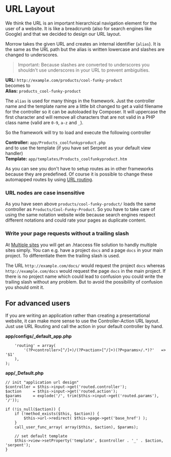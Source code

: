 URL Layout
==========

We think the URL is an important hierarchical navigation element for the user of a website.
It is like a breadcrumb (also for search engines like Google) and that we decided to design our URL layout.

Morrow takes the given URL and creates an internal identifier (`alias`).
It is the same as the URL path but the alias is written lowercase and slashes are changed to underscores.

  > Important: Because slashes are converted to underscores you shouldn't use underscores in your URL to prevent ambiguities.

**URL:** `http://example.com/products/cool-funky-product`  
becomes to  
**Alias:** `products_cool-funky-product`

 
The `alias` is used for many things in the framework.
Just the controller name and the template name are a little bit changed to get a valid filename for the controller so it can be autoloaded by Composer.
It will uppercase the first character and will remove all characters that are not valid in a PHP class name (valid are `0-9`, `a-z` and `_`).

So the framework will try to load and execute the following controller

**Controller:** `app/Products_coolfunkyproduct.php`  
and to use the template (if you have set Serpent as your default view handler)  
**Template:** `app/templates/Products_coolfunkyproduct.htm`

As you can see you don't have to setup routes as in other frameworks because they are predefined.
Of course it is possible to change these automapped routes by using [URL routing](page/urlrouting).


### URL nodes are case insensitive

As you have seen above `products/cool-funky-product/` loads the same controller as `Products/Cool-Funky-Product`.
So you have to take care of using the same notation website wide because search engines respect different notations and could rate your pages as duplicate content.


### Write your page requests without a trailing slash

At [Multiple sites](page/multiplesites) you will get an .htaccess file solution to handly multiple sites simply. You can e.g. have a project `docs` and a page `docs` in your main project.
To differentiate them the trailing slash is used.

The URL `http://example.com/docs/` would request the project `docs` whereas `http://example.com/docs` would request the page `docs` in the main project.
If there is no project name which could lead to confusion you could write the trailing slash without any problem. But to avoid the possibility of confusion you should omit it.


For advanced users
------------------

If you are writing an application rather than creating a presentational website, it can make more sense to use the Controller-Action URL layout.
Just use URL Routing and call the action in your default controller by hand.

**app/configs/\_default\_app.php**
~~~{.php}
	'routing' = array(
		'(?P<controller>[^/]+)/(?P<action>[^/]+)(?P<params>/.*)?'	=> '$1'
	),
);
~~~

**app/\_Default.php**
~~~{.php}
// init "application url design"
$controller = $this->input->get('routed.controller');
$action     = $this->input->get('routed.action');
$params     = explode('/', trim($this->input->get('routed.params'), '/'));

if (!is_null($action)) {
    if (!method_exists($this, $action)) {
        $this->url->redirect( $this->page->get('base_href') );
    }
    call_user_func_array( array($this, $action), $params);

    // set default template
    $this->view->setProperty('template', $controller . '_' . $action, 'serpent');
}
~~~
